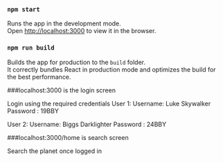 ### `npm start`

Runs the app in the development mode.<br>
Open [http://localhost:3000](http://localhost:3000) to view it in the browser.

### `npm run build`

Builds the app for production to the `build` folder.<br>
It correctly bundles React in production mode and optimizes the build for the best performance.

###localhost:3000 is the login screen

Login using the required credentials
User 1:
Username: Luke Skywalker 
Password : 19BBY

User 2:
Username: Biggs Darklighter
Password : 24BBY

###localhost:3000/home is search screen

Search the planet once logged in